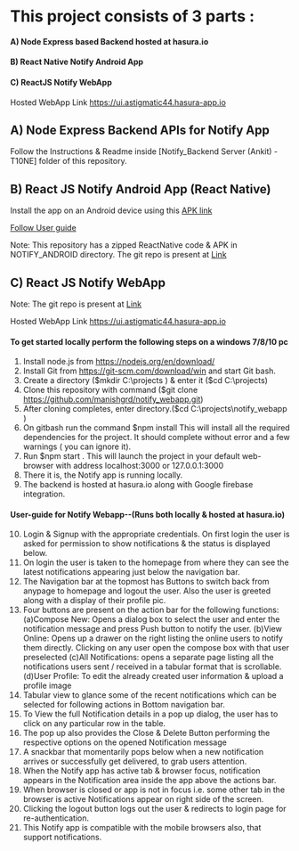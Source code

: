 # This project consists of 3 parts :
#### A) Node Express based Backend hosted at hasura.io
#### B) React Native Notify Android App
#### C) ReactJS Notify WebApp

Hosted WebApp Link   https://ui.astigmatic44.hasura-app.io

## A) Node Express Backend APIs for Notify App

Follow the Instructions & Readme inside [Notify_Backend Server (Ankit) -T10NE] folder of this repository. 

## B) React JS Notify Android App (React Native)

Install the app on an Android device using this [APK link](https://github.com/drkkgy/HPDF-Group-Task-1-Team-10-/blob/master/NOTIFY_ANDROID/Notify_HPDF.apk)

[Follow User guide]( https://youtu.be/4zouN0oF1fY)

Note: This repository has a zipped ReactNative code & APK in NOTIFY_ANDROID directory. The git repo is present at [Link](https://github.com/manishgrd/notify_RN)

## C) React JS Notify WebApp
Note: The git repo is present at [Link](https://github.com/manishgrd/notify_webapp)

Hosted WebApp Link   https://ui.astigmatic44.hasura-app.io

#### To get started locally perform the following steps on a windows 7/8/10 pc
1.  Install node.js from https://nodejs.org/en/download/
2.  Install Git from https://git-scm.com/download/win and start Git bash.
3.  Create a directory ($mkdir C:\projects ) & enter it ($cd C:\projects)
4.  Clone this repository with command ($git clone https://github.com/manishgrd/notify_webapp.git)
5.  After cloning completes, enter directory.($cd C:\projects\notify_webapp )
6.  On gitbash run the command $npm install
    This will install all the required dependencies for the project.
    It should complete without error and a few warnings ( you can ignore it).
7.	Run $npm start . This will launch the project in your default web-browser
    with address localhost:3000 or 127.0.0.1:3000
8.	There it is, the Notify app is running locally.
9. The backend is hosted at hasura.io along with Google firebase integration.
      
 #### User-guide for Notify Webapp--(Runs both locally & hosted at hasura.io)	
	  
10. Login & Signup with the appropriate credentials. On first login the user is asked for permission to show notifications & the status is displayed below. 
11. On login the user is taken to the homepage from where they can see the latest notifications appearing just below the navigation bar.
12. The Navigation bar at the topmost has Buttons to switch back from anypage to homepage and logout the user. Also the user is greeted along with a display of their profile pic.
13. Four buttons are present on the action bar for the following functions:
   (a)Compose New: Opens a dialog box to select the user and enter the notification message and press Push button to notify the user.
   (b)View Online: Opens up a drawer on the right listing the online users to notify them directly. 
      Clicking on any user open the compose box with that user preselected
   (c)All Notifications: opens a separate page listing all the notifications users sent / received in a tabular format that is      scrollable.
   (d)User Profile: To edit the already created user information & upload a profile image
14. Tabular view to glance some of the recent notifications which can be selected for following actions in Bottom navigation bar.
15. To View the full Notification details in a pop up dialog, the user has to click on any particular row in the table. 
16. The pop up also provides the Close & Delete Button performing the respective options on the opened Notification message	
17. A snackbar that momentarily pops below when a new notification arrives or successfully get delivered, to grab users attention.
18. When the Notify app has active tab & browser focus, notification appears in the Notification area inside the app above the actions bar.
19. When browser is closed or app is not in focus i.e. some other tab in the browser is active Notifications appear on right side of the screen.
20. Clicking the logout button logs out the user & redirects to login page for re-authentication.
21. This Notify app is compatible with the mobile browsers also, that support notifications.
	 

